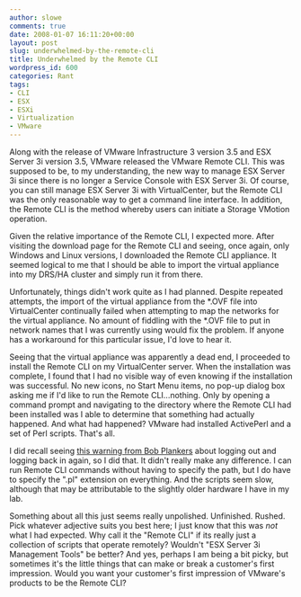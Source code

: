 ```yaml
---
author: slowe
comments: true
date: 2008-01-07 16:11:20+00:00
layout: post
slug: underwhelmed-by-the-remote-cli
title: Underwhelmed by the Remote CLI
wordpress_id: 600
categories: Rant
tags:
- CLI
- ESX
- ESXi
- Virtualization
- VMware
---
```


Along with the release of VMware Infrastructure 3 version 3.5 and ESX Server 3i version 3.5, VMware released the VMware Remote CLI. This was supposed to be, to my understanding, the new way to manage ESX Server 3i since there is no longer a Service Console with ESX Server 3i. Of course, you can still manage ESX Server 3i with VirtualCenter, but the Remote CLI was the only reasonable way to get a command line interface. In addition, the Remote CLI is the method whereby users can initiate a Storage VMotion operation.

Given the relative importance of the Remote CLI, I expected more. After visiting the download page for the Remote CLI and seeing, once again, only Windows and Linux versions, I downloaded the Remote CLI appliance. It seemed logical to me that I should be able to import the virtual appliance into my DRS/HA cluster and simply run it from there.

Unfortunately, things didn't work quite as I had planned. Despite repeated attempts, the import of the virtual appliance from the *.OVF file into VirtualCenter continually failed when attempting to map the networks for the virtual appliance. No amount of fiddling with the *.OVF file to put in network names that I was currently using would fix the problem. If anyone has a workaround for this particular issue, I'd love to hear it.

Seeing that the virtual appliance was apparently a dead end, I proceeded to install the Remote CLI on my VirtualCenter server. When the installation was complete, I found that I had no visible way of even knowing if the installation was successful. No new icons, no Start Menu items, no pop-up dialog box asking me if I'd like to run the Remote CLI...nothing. Only by opening a command prompt and navigating to the directory where the Remote CLI had been installed was I able to determine that something had actually happened. And what had happened? VMware had installed ActivePerl and a set of Perl scripts. That's all.

I did recall seeing [this warning from Bob Plankers](http://lonesysadmin.net/2007/12/11/vmware-rcli-windows-and-libxml2-errors/) about logging out and logging back in again, so I did that. It didn't really make any difference. I can run Remote CLI commands without having to specify the path, but I do have to specify the ".pl" extension on everything. And the scripts seem slow, although that may be attributable to the slightly older hardware I have in my lab.

Something about all this just seems really unpolished. Unfinished. Rushed. Pick whatever adjective suits you best here; I just know that this was _not_ what I had expected. Why call it the "Remote CLI" if its really just a collection of scripts that operate remotely? Wouldn't "ESX Server 3i Management Tools" be better? And yes, perhaps I am being a bit picky, but sometimes it's the little things that can make or break a customer's first impression. Would you want your customer's first impression of VMware's products to be the Remote CLI?
